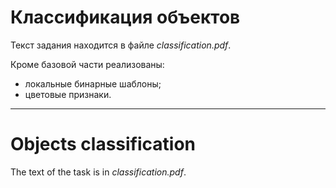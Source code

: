 # Классификация объектов

Текст задания находится в файле *classification.pdf*.

Кроме базовой части реализованы:
+ локальные бинарные шаблоны;
+ цветовые признаки.

__________

# Objects classification

The text of the task is in *classification.pdf*.

